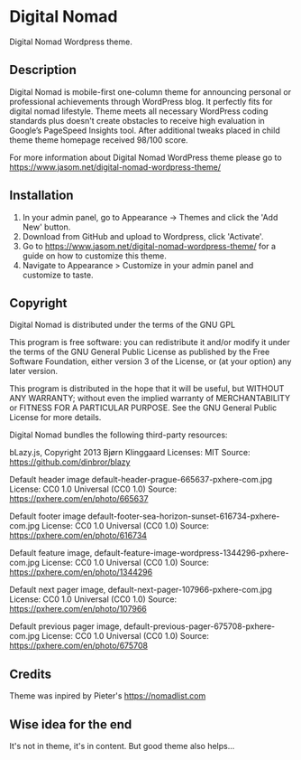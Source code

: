 # Digital Nomad
Digital Nomad Wordpress theme.

## Description

Digital Nomad is mobile-first one-column theme for announcing personal or professional achievements through WordPress blog. It perfectly fits for digital nomad lifestyle. Theme meets all necessary WordPress coding standards plus doesn't create obstacles to receive high evaluation in Google’s PageSpeed Insights tool. After additional tweaks placed in child theme theme homepage received 98/100 score.

For more information about Digital Nomad WordPress theme please go to https://www.jasom.net/digital-nomad-wordpress-theme/

## Installation

1. In your admin panel, go to Appearance -> Themes and click the 'Add New' button.
2. Download from GitHub and upload to Wordpress, click 'Activate'.
4. Go to https://www.jasom.net/digital-nomad-wordpress-theme/ for a guide on how to customize this theme.
5. Navigate to Appearance > Customize in your admin panel and customize to taste.

## Copyright

Digital Nomad is distributed under the terms of the GNU GPL

This program is free software: you can redistribute it and/or modify it under the terms of the GNU General Public License as published by the Free Software Foundation, either version 3 of the License, or (at your option) any later version.

This program is distributed in the hope that it will be useful, but WITHOUT ANY WARRANTY; without even the implied warranty of
MERCHANTABILITY or FITNESS FOR A PARTICULAR PURPOSE. See the GNU General Public License for more details.

Digital Nomad bundles the following third-party resources:

bLazy.js, Copyright 2013 Bjørn Klinggaard
Licenses: MIT
Source: https://github.com/dinbror/blazy

Default header image default-header-prague-665637-pxhere-com.jpg
License: CC0 1.0 Universal (CC0 1.0)
Source: https://pxhere.com/en/photo/665637

Default footer image default-footer-sea-horizon-sunset-616734-pxhere-com.jpg
License: CC0 1.0 Universal (CC0 1.0)
Source: https://pxhere.com/en/photo/616734

Default feature image, default-feature-image-wordpress-1344296-pxhere-com.jpg
License: CC0 1.0 Universal (CC0 1.0)
Source: https://pxhere.com/en/photo/1344296

Default next pager image, default-next-pager-107966-pxhere-com.jpg
License: CC0 1.0 Universal (CC0 1.0)
Source: https://pxhere.com/en/photo/107966

Default previous pager image, default-previous-pager-675708-pxhere-com.jpg
License: CC0 1.0 Universal (CC0 1.0)
Source: https://pxhere.com/en/photo/675708

## Credits

Theme was inpired by Pieter's https://nomadlist.com

## Wise idea for the end

It's not in theme, it's in content. But good theme also helps...

